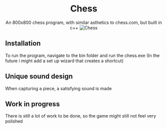 <h1 align="center">Chess</h1>
<p align="center">
  An 800x800 chess program, with similar asthetics to chess.com, but built in c++
  <img src="https://user-images.githubusercontent.com/63375470/222952899-fe9eb3e2-d9e7-4ae4-abb0-4f11d8d23dd8.png" alt="Chess" class="center">
</p>

## Installation
To run the program, navigate to the bin folder and run the chess.exe (In the future i might add a set up wizard that creates a shortcut)

## Unique sound design
When capturing a piece, a satisfying sound is made

## Work in progress
There is still a lot of work to be done, so the game might still not feel very polished
